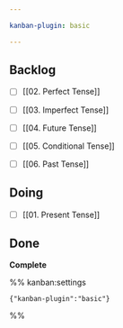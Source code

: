 ```yaml
---

kanban-plugin: basic

---
```


## Backlog

- [ ] [[02. Perfect Tense]]
- [ ] [[03. Imperfect Tense]]
- [ ] [[04. Future Tense]]
- [ ] [[05. Conditional Tense]]
- [ ] [[06. Past Tense]]


## Doing

- [ ] [[01. Present Tense]]


## Done

**Complete**




%% kanban:settings
```
{"kanban-plugin":"basic"}
```
%%